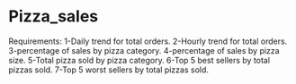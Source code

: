 # Pizza_sales
Requirements:
1-Daily trend for total orders.
2-Hourly trend for total orders.
3-percentage of sales by pizza category.
4-percentage of sales by pizza size.
5-Total pizza sold by pizza category.
6-Top 5 best sellers by total pizzas sold.
7-Top 5 worst sellers by total pizzas sold.
